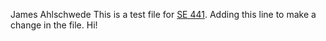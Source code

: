 James Ahlschwede
This is a test file for [SE 441](https://www.cdm.depaul.edu/academics/pages/courseinfo.aspx?CrseId=014273).
Adding this line to make a change in the file. Hi!